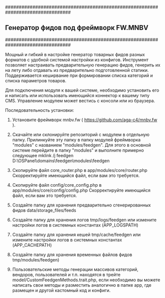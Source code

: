 ################################################################################
##  Генератор фидов под фреймворк FW.MNBV
################################################################################

Мощный и гибкий в настройке генератор товарных фидов разных форматов с удобной
системой настройки из конфигов. Инструмент позволяет настраивать предварительную
генерацию фидов, генерить их на лету либо отдавать из предварительно
подготовленной статики. Поддерживается кеширвание при формировании списка
категорий и списка параметров товаров.

Для подключения модуля к вашей системе, необходимо установить его и написать или
использовать имеющийся коннектор к вашему типу CMS. Управление модулем может
вестись с консоли или из браузера.


Последовательность установки:

1. Установите фреймворк mnbv.fw ( https://github.com/aga-c4/mnbv.fw ). 
 
2. Скачайте или склонируйте репозиторий с модулем в отдельную папку. Прилинкуйте
эту папку в папку модулей фреймворка "modules" с названием "modules/feedgen". 
Для этого в основной системе перейдите в папку "modules" и выполните примерно 
следующее
mklink /j feedgen D:\OSPanel\domains\feedgen\modules\feedgen

3. Скопируйте файл core_router.php в app/modules/core/router.php
Скорректируйте имеющийся файл, если вам это требуется.

4. Скопируйте файл config/core_config.php в app/modules/core/config/config.php
Скорректируйте имеющийся файл, если вам это требуется.

5. Создайте папку для хранения предварительно сгенерированных фидов
data/storage_files/feeds

6. Создайте папку для хранения логов tmp/logs/feedgen или измените настройки 
логов в системных константах (APP_LOGSPATH)

7. Создайте папку для хранения кешей tmp/cache/feedgen или измените настройки 
логов в системных константах (APP_CACHEPATH)

8. Создайте папку для хранения временных файлов фидов tmp/modules/feedgen)

9. Пользовательские методы генерации массивов категорий, вендоров, пользователей
и т.п. находятся в трейте model/CustomFeedgenMethods.trait.php, если необходимо
вы можете написать свои методы и разместить аналогично в папке app, где размещен
и другой кастомный код и конфиги.
